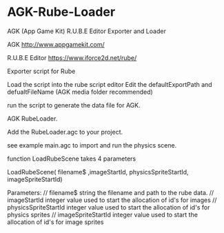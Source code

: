 AGK-Rube-Loader
===============

AGK (App Game Kit) R.U.B.E Editor Exporter and Loader

AGK http://www.appgamekit.com/

R.U.B.E Editor https://www.iforce2d.net/rube/


Exporter script for Rube

Load the script into the rube script editor
Edit the defaultExportPath and defualtFileName (AGK media folder recommended)

run the script to generate the data file for AGK.


AGK RubeLoader.

Add the RubeLoader.agc to your project.

see example main.agc to import and run the physics scene.

function LoadRubeScene takes 4 parameters

LoadRubeScene( filename$ ,imageStartId, physicsSpriteStartId, imageSpriteStartId)

Parameters:
//              filename$               string  the filename and path to the rube data.
//              imageStartId            integer value used to start the allocation of id's for images
//              physicsSpriteStartId    integer value used to start the allocation of id's for physics sprites
//              imageSpriteStartId      integer value used to start the allocation of id's for image sprites

